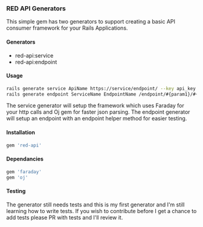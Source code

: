 ### RED API Generators
This simple gem has two generators to support creating a basic API consumer framework for your Rails Applications.

#### Generators
- red-api:service
- red-api:endpoint

#### Usage
```sh
rails generate service ApiName https://service/endpoint/ --key api_key service_api_key_env_name
rails generate endpoint ServiceName EndpointName /endpoint/#{param1}/#{param2} --method_params param1 param2
```
The service generator will setup the framework which uses Faraday for your http calls and Oj gem for faster json parsing.
The endpoint generator will setup an endpoint with an endpoint helper method for easier testing.

#### Installation
```ruby
gem 'red-api'
```
#### Dependancies
```ruby
gem 'faraday'
gem 'oj'
```

#### Testing
The generator still needs tests and this is my first generator and I'm still learning how to write tests. If you wish to contribute before I get a chance to add tests please PR with tests and I'll review it.
